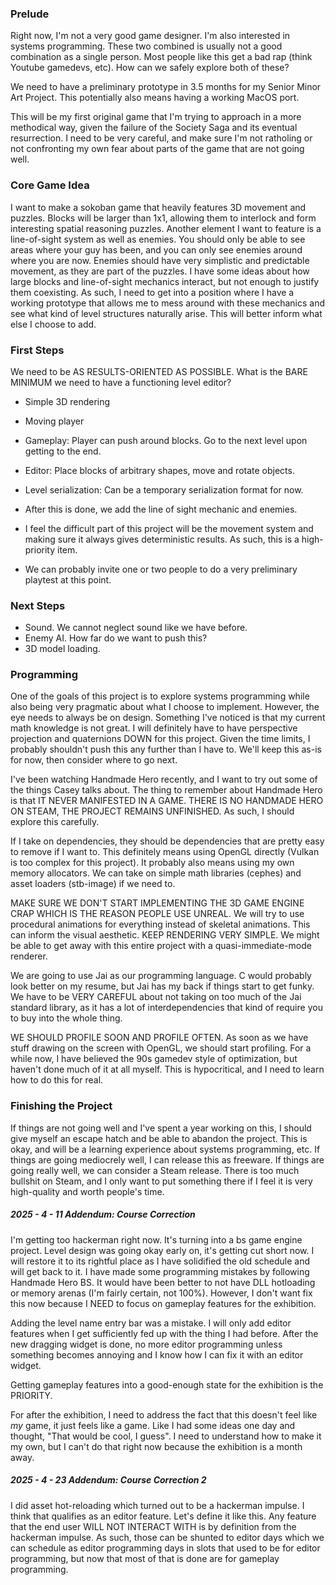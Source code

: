 ### Prelude

Right now, I'm not a very good game designer.
I'm also interested in systems programming.
These two combined is usually not a good combination as a single person. Most people like this get a bad rap (think Youtube gamedevs, etc).
How can we safely explore both of these?

We need to have a preliminary prototype in 3.5 months for my Senior Minor Art Project. This potentially also means having a working MacOS port.

This will be my first original game that I'm trying to approach in a more methodical way, given the failure of the Society Saga and its eventual resurrection. I need to be very careful, and make sure I'm not ratholing or not confronting my own fear about parts of the game that are not going well.

### Core Game Idea
I want to make a sokoban game that heavily features 3D movement and puzzles. Blocks will be larger than 1x1, allowing them to interlock and form interesting spatial reasoning puzzles.
Another element I want to feature is a line-of-sight system as well as enemies. You should only be able to see areas where your guy has been, and you can only see enemies around where you are now. Enemies should have very simplistic and predictable movement, as they are part of the puzzles.
I have some ideas about how large blocks and line-of-sight mechanics interact, but not enough to justify them coexisting.
As such, I need to get into a position where I have a working prototype that allows me to mess around with these mechanics and see what kind of level structures naturally arise. This will better inform what else I choose to add.

### First Steps
We need to be AS RESULTS-ORIENTED AS POSSIBLE. What is the BARE MINIMUM we need to have a functioning level editor?
- Simple 3D rendering
- Moving player
- Gameplay: Player can push around blocks. Go to the next level upon getting to the end.
- Editor: Place blocks of arbitrary shapes, move and rotate objects.
- Level serialization: Can be a temporary serialization format for now.

- After this is done, we add the line of sight mechanic and enemies.

- I feel the difficult part of this project will be the movement system and making sure it always gives deterministic results. As such, this is a high-priority item.

- We can probably invite one or two people to do a very preliminary playtest at this point.

### Next Steps
- Sound. We cannot neglect sound like we have before.
- Enemy AI. How far do we want to push this?
- 3D model loading.

### Programming
One of the goals of this project is to explore systems programming while also being very pragmatic about what I choose to implement. However, the eye needs to always be on design.
Something I've noticed is that my current math knowledge is not great. I will definitely have to have perspective projection and quaternions DOWN for this project. Given the time limits, I probably shouldn't push this any further than I have to. We'll keep this as-is for now, then consider where to go next.

I've been watching Handmade Hero recently, and I want to try out some of the things Casey talks about. The thing to remember about Handmade Hero is that IT NEVER MANIFESTED IN A GAME. THERE IS NO HANDMADE HERO ON STEAM, THE PROJECT REMAINS UNFINISHED. As such, I should explore this carefully.

If I take on dependencies, they should be dependencies that are pretty easy to remove if I want to. This definitely means using OpenGL directly (Vulkan is too complex for this project). It probably also means using my own memory allocators. We can take on simple math libraries (cephes) and asset loaders (stb-image) if we need to.

MAKE SURE WE DON'T START IMPLEMENTING THE 3D GAME ENGINE CRAP WHICH IS THE REASON PEOPLE USE UNREAL.
We will try to use procedural animations for everything instead of skeletal animations. This can inform the visual aesthetic.
KEEP RENDERING VERY SIMPLE. We might be able to get away with this entire project with a quasi-immediate-mode renderer.

We are going to use Jai as our programming language. C would probably look better on my resume, but Jai has my back if things start to get funky.
We have to be VERY CAREFUL about not taking on too much of the Jai standard library, as it has a lot of interdependencies that kind of require you to buy into the whole thing.

WE SHOULD PROFILE SOON AND PROFILE OFTEN. As soon as we have stuff drawing on the screen with OpenGL, we should start profiling. For a while now, I have believed the 90s gamedev style of optimization, but haven't done much of it at all myself. This is hypocritical, and I need to learn how to do this for real.

### Finishing the Project
If things are not going well and I've spent a year working on this, I should give myself an escape hatch and be able to abandon the project. This is okay, and will be a learning experience about systems programming, etc.
If things are going mediocrely well, I can release this as freeware.
If things are going really well, we can consider a Steam release. There is too much bullshit on Steam, and I only want to put something there if I feel it is very high-quality and worth people's time.






##### 2025 - 4 - 11 Addendum: Course Correction
I'm getting too hackerman right now. It's turning into a bs game engine project. Level design was going okay early on, it's getting cut short now. I will restore it to its rightful place as I have solidified the old schedule and will get back to it. I have made some programming mistakes by following Handmade Hero BS. It would have been better to not have DLL hotloading or memory arenas (I'm fairly certain, not 100%). However, I don't want fix this now because I NEED to focus on gameplay features for the exhibition. 

Adding the level name entry bar was a mistake. I will only add editor features when I get sufficiently fed up with the thing I had before. After the new dragging widget is done, no more editor programming unless something becomes annoying and I know how I can fix it with an editor widget.

Getting gameplay features into a good-enough state for the exhibition is the PRIORITY.

For after the exhibition, I need to address the fact that this doesn't feel like _my_ game, it just feels like a game. Like I had some ideas one day and thought, "That would be cool, I guess". I need to understand how to make it my own, but I can't do that right now because the exhibition is a month away.


##### 2025 - 4 - 23 Addendum: Course Correction 2
I did asset hot-reloading which turned out to be a hackerman impulse. I think that qualifies as an editor feature. Let's define it like this. Any feature that the end user WILL NOT INTERACT WITH is by definition from the hackerman impulse. As such, those can be shunted to editor days which we can schedule as editor programming days in slots that used to be for editor programming, but now that most of that is done are for gameplay programming.
